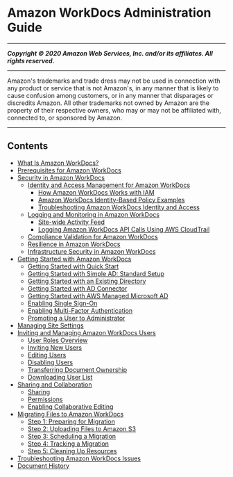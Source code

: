 # Amazon WorkDocs Administration Guide

-----
*****Copyright &copy; 2020 Amazon Web Services, Inc. and/or its affiliates. All rights reserved.*****

-----
Amazon's trademarks and trade dress may not be used in 
     connection with any product or service that is not Amazon's, 
     in any manner that is likely to cause confusion among customers, 
     or in any manner that disparages or discredits Amazon. All other 
     trademarks not owned by Amazon are the property of their respective
     owners, who may or may not be affiliated with, connected to, or 
     sponsored by Amazon.

-----
## Contents
+ [What Is Amazon WorkDocs?](what_is.md)
+ [Prerequisites for Amazon WorkDocs](prereqs.md)
+ [Security in Amazon WorkDocs](security.md)
   + [Identity and Access Management for Amazon WorkDocs](security-iam.md)
      + [How Amazon WorkDocs Works with IAM](security_iam_service-with-iam.md)
      + [Amazon WorkDocs Identity-Based Policy Examples](security_iam_id-based-policy-examples.md)
      + [Troubleshooting Amazon WorkDocs Identity and Access](security_iam_troubleshoot.md)
   + [Logging and Monitoring in Amazon WorkDocs](monitoring.md)
      + [Site-wide Activity Feed](site-activity.md)
      + [Logging Amazon WorkDocs API Calls Using AWS CloudTrail](cloudtrail_logging.md)
   + [Compliance Validation for Amazon WorkDocs](compliance.md)
   + [Resilience in Amazon WorkDocs](disaster-recovery-resiliency.md)
   + [Infrastructure Security in Amazon WorkDocs](infrastructure-security.md)
+ [Getting Started with Amazon WorkDocs](getting_started.md)
   + [Getting Started with Quick Start](cloud_quick_start.md)
   + [Getting Started with Simple AD: Standard Setup](cloud_standard_setup.md)
   + [Getting Started with an Existing Directory](existing-dir-setup.md)
   + [Getting Started with AD Connector](connect_directory_connector.md)
   + [Getting Started with AWS Managed Microsoft AD](connect_directory_microsoft.md)
   + [Enabling Single Sign-On](single_sign_on.md)
   + [Enabling Multi-Factor Authentication](connect_mfa.md)
   + [Promoting a User to Administrator](manage_set_admin.md)
+ [Managing Site Settings](manage-sites.md)
+ [Inviting and Managing Amazon WorkDocs Users](users.md)
   + [User Roles Overview](users_ovw.md)
   + [Inviting New Users](invite_user.md)
   + [Editing Users](edit_user.md)
   + [Disabling Users](inactive-user.md)
   + [Transferring Document Ownership](transfer-docs.md)
   + [Downloading User List](download-user.md)
+ [Sharing and Collaboration](share_collab.md)
   + [Sharing](sharing.md)
   + [Permissions](permissions.md)
   + [Enabling Collaborative Editing](collab-editing.md)
+ [Migrating Files to Amazon WorkDocs](migration.md)
   + [Step 1: Preparing for Migration](prepare.md)
   + [Step 2: Uploading Files to Amazon S3](s3-upload.md)
   + [Step 3: Scheduling a Migration](schedule.md)
   + [Step 4: Tracking a Migration](track.md)
   + [Step 5: Cleaning Up Resources](cleanup.md)
+ [Troubleshooting Amazon WorkDocs Issues](troubleshooting.md)
+ [Document History](document_history.md)
